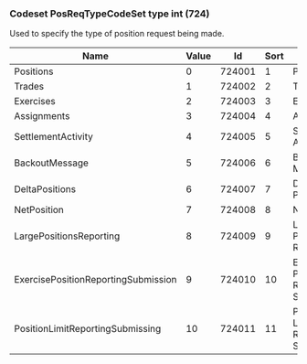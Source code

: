### Codeset PosReqTypeCodeSet type int (724)

Used to specify the type of position request being made.

| Name                                | Value | Id     | Sort | Synopsis                               |
|-------------------------------------|-------|--------|------|----------------------------------------|
| Positions                           | 0     | 724001 | 1    | Positions                              |
| Trades                              | 1     | 724002 | 2    | Trades                                 |
| Exercises                           | 2     | 724003 | 3    | Exercises                              |
| Assignments                         | 3     | 724004 | 4    | Assignments                            |
| SettlementActivity                  | 4     | 724005 | 5    | Settlement Activity                    |
| BackoutMessage                      | 5     | 724006 | 6    | Backout Message                        |
| DeltaPositions                      | 6     | 724007 | 7    | Delta Positions                        |
| NetPosition                         | 7     | 724008 | 8    | Net Position                           |
| LargePositionsReporting             | 8     | 724009 | 9    | Large Positions Reporting              |
| ExercisePositionReportingSubmission | 9     | 724010 | 10   | Exercise Position Reporting Submission |
| PositionLimitReportingSubmissing    | 10    | 724011 | 11   | Position Limit Reporting Submission    |

